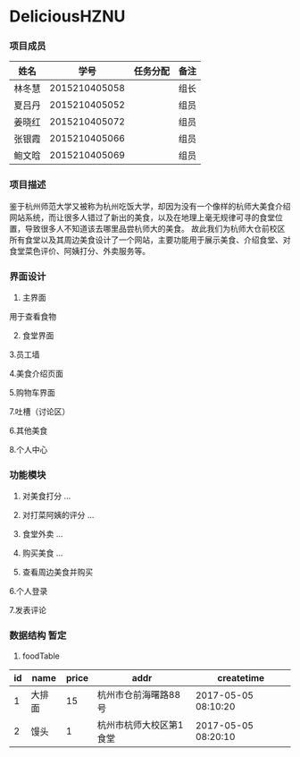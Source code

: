 ﻿# DeliciousHZNU

### 项目成员

|    姓名    |         学号           |   任务分配   |   备注   |
|-----------|------------------------|-------------|----------|
|   林冬慧   |     2015210405058      |             |   组长   |
|   夏吕丹   |     2015210405052      |             |   组员   |
|   姜晓红   |     2015210405072      |             |   组员   |
|   张银霞   |     2015210405066      |             |   组员   |
|   鲍文晗   |     2015210405069      |             |   组员   |


### 项目描述

鉴于杭州师范大学又被称为杭州吃饭大学，却因为没有一个像样的杭师大美食介绍网站系统，而让很多人错过了新出的美食，以及在地理上毫无规律可寻的食堂位置，导致很多人不知道该去哪里品尝杭师大的美食。
故此我们为杭师大仓前校区所有食堂以及其周边美食设计了一个网站，主要功能用于展示美食、介绍食堂、对食堂菜色评价、阿姨打分、外卖服务等。

### 界面设计
1. 主界面

用于查看食物

2. 食堂界面

3.员工墙

4.美食介绍页面

5.购物车界面

7.吐槽（讨论区）

6.其他美食

8.个人中心



### 功能模块

1. 对美食打分
...

2. 对打菜阿姨的评分
...

3. 食堂外卖
...

4. 购买美食
...

5. 查看周边美食并购买

6.个人登录

7.发表评论


### 数据结构  **暂定**
1. foodTable

| id | name   | price | addr                    | createtime          |
|----|--------|-------|-------------------------|---------------------|
| 1  | 大排面 | 15    | 杭州市仓前海曙路88号    | 2017-05-05 08:10:20 |
| 2  | 馒头   | 1     | 杭州市杭师大校区第1食堂 | 2017-05-05 08:20:10 |
